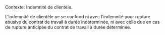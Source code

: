 Contexte: Indemnité de clientèle.

L'indemnité de clientèle ne se confond ni avec l'indemnité pour rupture abusive du contrat de travail à durée indéterminée, ni avec celle due en cas de rupture anticipée du contrat de travail à durée déterminée.
